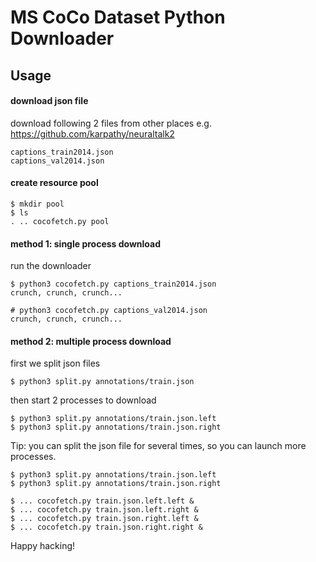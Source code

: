 # MS CoCo Dataset Python Downloader

## Usage

#### download json file

download following 2 files from other places e.g. https://github.com/karpathy/neuraltalk2
```
captions_train2014.json
captions_val2014.json
```

#### create resource pool
```
$ mkdir pool
$ ls
. .. cocofetch.py pool
```

#### method 1: single process download
run the downloader
```
$ python3 cocofetch.py captions_train2014.json
crunch, crunch, crunch...

# python3 cocofetch.py captions_val2014.json
crunch, crunch, crunch...
```

#### method 2: multiple process download
first we split json files
```
$ python3 split.py annotations/train.json
```
then start 2 processes to download
```
$ python3 split.py annotations/train.json.left
$ python3 split.py annotations/train.json.right
```
Tip: you can split the json file for several times, so you can launch more processes.
```
$ python3 split.py annotations/train.json.left
$ python3 split.py annotations/train.json.right

$ ... cocofetch.py train.json.left.left &
$ ... cocofetch.py train.json.left.right &
$ ... cocofetch.py train.json.right.left &
$ ... cocofetch.py train.json.right.right &
```

Happy hacking!
